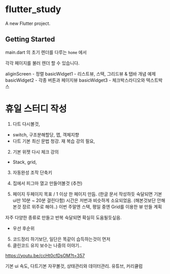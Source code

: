 # flutter_study

A new Flutter project.

## Getting Started

main.dart 의 초기 렌더를 다루는 `home` 에서 

각각 페이지를 불러 렌더 할 수 있습니다. 

aliginScreen - 정렬
basicWidget1 - 리스트뷰, 스택, 그리드뷰 & 탭바 개념 예제
basicWidget2 - 각종 버튼과 페이지뷰 
basicWidget3 - 체크박스라디오와 텍스트박스 

# 휴일 스터디 작성

1. 다트 다시볼것, 
- switch, 구조분해할당, 맵, 객체지향 
- 다트 기본 최신 문법 청강. 재 복습 강의 필요,  

2. 기본 위젯 다시 체크 강의
- Stack, grid, 

3. 자동완성 조작 단축키

3. 집에서 피그마 열고 만들어볼것 (추천)
4. 페이지 두페이지 목표   / 1 이상
한 페이지 만듬. (한글 문서 작성하듯 숙달되면 기본 ui만 10분 ~ 20분 걸린다함) 시간은 저번과 비슷하게 소요되었음.
(해본것보단 안해본것 장르 위주로 해야..) 이번 주말엔 스택, 평일 중엔 Grid를 이용한 뷰 만들 계획

자주 다양한 종류로 만들고 반복 숙달되면 확실히 도움될듯싶음. 

* 우선 후순위 
5. 코드정리 하기보단, 일단은 똑같이 습득하는것이 먼저
6. 클린코드 유지 보수는 나중의 이야기.. 

https://youtu.be/ccHt0cfDsOM?t=357

기본 ui 속도, 다트기본 자꾸볼것, 상태관리와 데이터관리. 유튜브, 커리큘럼 
